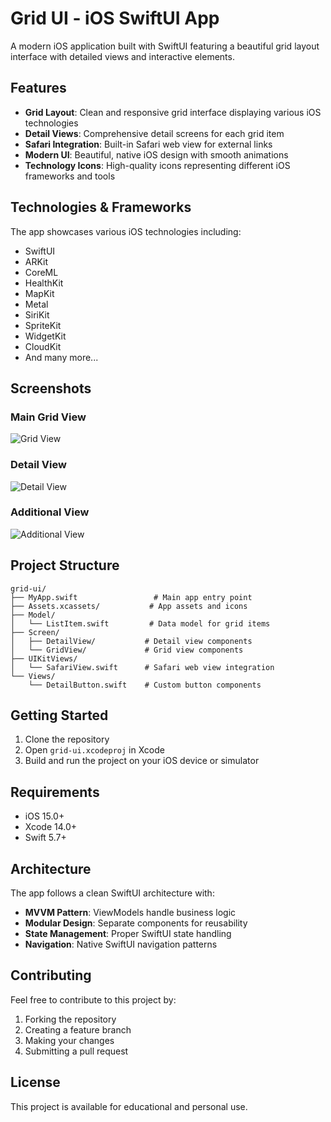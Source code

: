 # Grid UI - iOS SwiftUI App

A modern iOS application built with SwiftUI featuring a beautiful grid layout interface with detailed views and interactive elements.

## Features

- **Grid Layout**: Clean and responsive grid interface displaying various iOS technologies
- **Detail Views**: Comprehensive detail screens for each grid item
- **Safari Integration**: Built-in Safari web view for external links
- **Modern UI**: Beautiful, native iOS design with smooth animations
- **Technology Icons**: High-quality icons representing different iOS frameworks and tools

## Technologies & Frameworks

The app showcases various iOS technologies including:

- SwiftUI
- ARKit
- CoreML
- HealthKit
- MapKit
- Metal
- SiriKit
- SpriteKit
- WidgetKit
- CloudKit
- And many more...

## Screenshots

### Main Grid View

![Grid View](preview/p1.png)

### Detail View

![Detail View](preview/p2.png)

### Additional View

![Additional View](preview/p3.png)

## Project Structure

```
grid-ui/
├── MyApp.swift                 # Main app entry point
├── Assets.xcassets/           # App assets and icons
├── Model/
│   └── ListItem.swift         # Data model for grid items
├── Screen/
│   ├── DetailView/           # Detail view components
│   └── GridView/             # Grid view components
├── UIKitViews/
│   └── SafariView.swift      # Safari web view integration
└── Views/
    └── DetailButton.swift    # Custom button components
```

## Getting Started

1. Clone the repository
2. Open `grid-ui.xcodeproj` in Xcode
3. Build and run the project on your iOS device or simulator

## Requirements

- iOS 15.0+
- Xcode 14.0+
- Swift 5.7+

## Architecture

The app follows a clean SwiftUI architecture with:

- **MVVM Pattern**: ViewModels handle business logic
- **Modular Design**: Separate components for reusability
- **State Management**: Proper SwiftUI state handling
- **Navigation**: Native SwiftUI navigation patterns

## Contributing

Feel free to contribute to this project by:

1. Forking the repository
2. Creating a feature branch
3. Making your changes
4. Submitting a pull request

## License

This project is available for educational and personal use.
